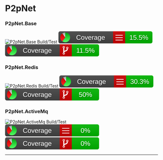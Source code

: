 
# P2pNet

### P2pNet.Base
![ P2pNet.Base Build/Test](https://github.com/Apian-Framework/P2pNet/workflows/P2pNet.Base%20Build\/Test/badge.svg) ![Line Coverage](https://github.com/Apian-Framework/P2pNet/blob/master/.github/badges/P2pNet.Base_linecoverage.svg ) ![Branch Coverage](https://github.com/Apian-Framework/P2pNet/blob/master/.github/badges/P2pNet.Base_branchcoverage.svg )

### P2pNet.Redis
![ P2pNet.Redis Build/Test](https://github.com/Apian-Framework/P2pNet/workflows/P2pNet.Redis%20Build\/Test/badge.svg) ![Line Coverage](https://github.com/Apian-Framework/P2pNet/blob/master/.github/badges/P2pNet.Redis_linecoverage.svg) ![Branch Coverage](https://github.com/Apian-Framework/P2pNet/blob/master/.github/badges/P2pNet.Redis_branchcoverage.svg) 

### P2pNet.ActiveMq
![ P2pNet.ActiveMq Build/Test](https://github.com/Apian-Framework/P2pNet/workflows/P2pNet.ActiveMq%20Build\/Test/badge.svg) ![Line Coverage](https://github.com/Apian-Framework/P2pNet/blob/master/.github/badges/P2pNet.ActiveMq_linecoverage.svg) ![Branch Coverage](https://github.com/Apian-Framework/P2pNet/blob/master/.github/badges/P2pNet.ActiveMq_branchcoverage.svg)

---
